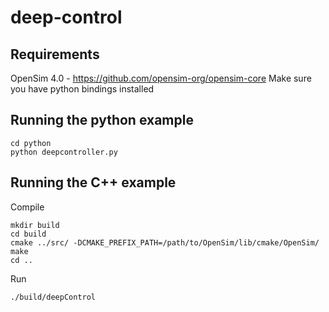 # deep-control

## Requirements

OpenSim 4.0 - https://github.com/opensim-org/opensim-core
Make sure you have python bindings installed

## Running the python example

    cd python
    python deepcontroller.py

## Running the C++ example

Compile

    mkdir build
    cd build
    cmake ../src/ -DCMAKE_PREFIX_PATH=/path/to/OpenSim/lib/cmake/OpenSim/
    make
    cd ..

Run

    ./build/deepControl

